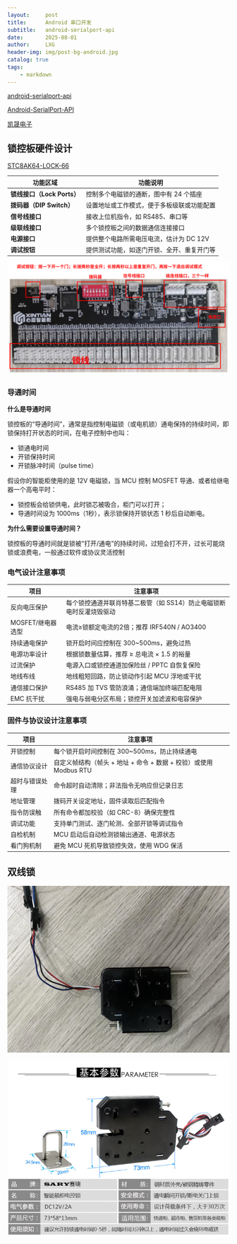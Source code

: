 ```yaml
---
layout:     post
title:      Android 串口开发
subtitle:   android-serialport-api
date:       2025-08-01
author:     LXG
header-img: img/post-bg-android.jpg
catalog: true
tags:
    - markdown
---
```


[android-serialport-api](https://github.com/cepr/android-serialport-api)

[Android-SerialPort-API](https://github.com/licheedev/Android-SerialPort-API)

[凯晟电子](https://www.szksdz.com/index.php/%e9%a1%b9%e7%9b%ae%e8%af%a6%e6%83%85/)

## 锁控板硬件设计

[STC8AK64-LOCK-66](https://gitee.com/tangwei_509/STC8AK64-LOCK-66)

| 功能区域 | 功能说明 |
|----------|----------|
| **锁线接口（Lock Ports）** | 控制多个电磁锁的通断，图中有 24 个插座 |
| **拨码器（DIP Switch）** | 设置地址或工作模式，便于多板级联或功能配置 |
| **信号线接口** | 接收上位机指令，如 RS485、串口等 |
| **级联线接口** | 多个锁控板之间的数据通信连接接口 |
| **电源接口** | 提供整个电路所需电压电流，估计为 DC 12V |
| **调试按钮** | 提供测试功能，如逐门开锁、全开、重复开门等 |

![xintian_lock](/images/hardware/xintian/xintian_lock.png)

### 导通时间

**什么是导通时间**

锁控板的“导通时间”，通常是指控制电磁锁（或电机锁）通电保持的持续时间，即锁保持打开状态的时间，在电子控制中也叫：

* 锁通电时间
* 开锁保持时间
* 开锁脉冲时间（pulse time）

假设你的智能柜使用的是 12V 电磁锁，当 MCU 控制 MOSFET 导通、或者给继电器一个高电平时：

* 锁控板会给锁供电，此时锁芯被吸合，柜门可以打开；
* 导通时间设为 1000ms（1秒），表示锁保持开锁状态 1 秒后自动断电。

**为什么需要设置导通时间？**

锁控板的导通时间就是锁被“打开/通电”的持续时间，过短会打不开，过长可能烧锁或浪费电，一般通过软件或协议灵活控制


### 电气设计注意事项

| 项目 | 注意事项 |
|------|----------|
| 反向电压保护 | 每个锁控通道并联肖特基二极管（如 SS14）防止电磁锁断电时反灌烧毁驱动 |
| MOSFET/继电器选型 | 电流≥锁额定电流的2倍；推荐 IRF540N / AO3400 |
| 持续通电保护 | 锁开启时间应控制在 300~500ms，避免过热 |
| 电源功率设计 | 根据锁数量估算，推荐 ≥ 总电流 × 1.5 的裕量 |
| 过流保护 | 电源入口或锁控通道加保险丝 / PPTC 自恢复保险 |
| 地线布线 | 地线粗短回路，防止锁动作引起 MCU 浮地或干扰 |
| 通信接口保护 | RS485 加 TVS 管防浪涌；通信端加终端匹配电阻 |
| EMC 抗干扰 | 强电与弱电分区布局；锁控开关加滤波和电容保护 |


### 固件与协议设计注意事项

| 项目 | 注意事项 |
|------|----------|
| 开锁控制 | 每个锁开启时间控制在 300~500ms，防止持续通电 |
| 通信协议设计 | 自定义帧结构（帧头 + 地址 + 命令 + 数据 + 校验）或使用 Modbus RTU |
| 超时与错误处理 | 命令超时自动清除；非法指令无响应但记录日志 |
| 地址管理 | 拨码开关设定地址，固件读取后匹配指令 |
| 指令防误触 | 所有命令都加校验（如 CRC-8）确保完整性 |
| 调试功能 | 支持单门测试、逐门轮测、全部开锁等调试指令 |
| 自检机制 | MCU 启动后自动检测锁输出通道、电源状态 |
| 看门狗机制 | 避免 MCU 死机导致锁控失效，使用 WDG 保活 |

## 双线锁

![dual_line_lock](/images/hardware/xintian/dual_line_lock.jpg)

![taobao_lock](/images/hardware/xintian/taobao_lock.jpg)







